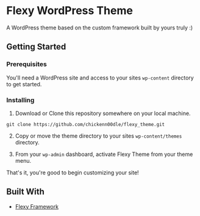 # Flexy WordPress Theme 

A WordPress theme based on the custom framework built by yours truly :)

## Getting Started

### Prerequisites

You'll need a WordPress site and access to your sites `wp-content` directory to get started.

### Installing

1. Download or Clone this repository somewhere on your local machine.

```
git clone https://github.com/chickenn00dle/flexy_theme.git
```

2. Copy or move the theme directory to your sites `wp-content/themes` directory.

3. From your `wp-admin` dashboard, activate Flexy Theme from your theme menu.

That's it, you're good to begin customizing your site!

## Built With

* [Flexy Framework](https://github.com/chickenn00dle/flexy_framework)
